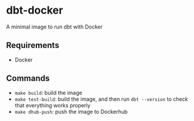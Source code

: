 # dbt-docker
A minimal image to run dbt with Docker

## Requirements
* Docker

## Commands
* `make build`: build the image
* `make test-build`: build the image, and then run `dbt --version` to check that everything works properly
* `make dhub-push`: push the image to Dockerhub
